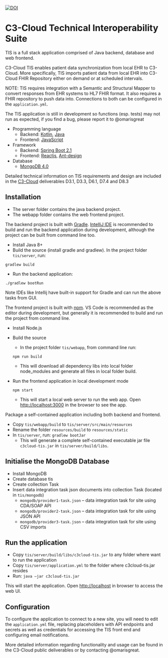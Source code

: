 [![DOI](https://zenodo.org/badge/286454731.svg)](https://zenodo.org/badge/latestdoi/286454731)

# C3-Cloud Technical Interoperability Suite

TIS is a full stack application comprised of Java backend, database and web frontend. 

C3-Cloud TIS enables patient data synchronization from local EHR to C3-Cloud. More specifically, TIS imports patient data from local EHR into C3-Cloud FHIR Repository either on demand or at scheduled intervals. 

NOTE: TIS requires integration with a Semantic and Structural Mapper to convert responses from EHR systems to HL7 FHIR format. It also requires a FHIR repository to push data into. Connections to both can be configured in the `application.yml`.

The TIS application is still in development so functions (esp. tests) may not run as expected, if you find a bug, please report it to @omarisgreat

- Programming language
  - Backend: [Kotlin](https://kotlinlang.org), [Java](https://java.com/en/download/)
  - Frontend: [JavaScript](https://www.w3schools.com/js/default.asp)
- Framework
  - Backend: [Spring Boot 2.1](https://spring.io/projects/spring-boot)
  - Frontend: [Reactjs](https://reactjs.org), [Ant-design](https://ant.design)
- Database
  - [MongoDB 4.0](https://www.mongodb.com)

Detailed technical information on TIS requirements and design are included in the [C3-Cloud](https://c3-cloud.eu) deliverables D3.1, D3.3, D6.1, D7.4 and D8.3

## Installation

- The server folder contains the java backend project.
- The webapp folder contains the web frontend project.

The backend project is built with [Gradle](https://gradle.org). [IntelliJ IDE](https://www.jetbrains.com/idea/) is recommended to build and run the backend application during development, although the project can be built from command line too.   

- Install Java 8+
- Build the source (install gradle and gradlew). In the project folder `tis/server`, run:

```gradlew build```

- Run the backend application:

```./gradlew bootRun```

Note IDEs like Intellij have built-in support for Gradle and can run the above tasks from GUI.

The frontend project is built with [npm](https://www.npmjs.com). VS Code is recommended as the editor during development, but generally it is recommended to build and run the project from command line. 

- Install Node.js
- Build the source
  - In the project folder `tis/webapp`, from command line run: 

  ```npm run build```

  - This will download all dependency libs into local folder node_modules and generate all files in local folder build. 
- Run the frontend application in local development mode

  ```npm start```

  - This will start a local web server to run the web app. Open <http://localhost:3000> in the browser to see the app. 

Package a self-contained application including both backend and frontend. 
- Copy `tis/webapp/build` to `tis/server/src/main/resources`
- Rename the folder `resources/build` to `resources/static`
- In `tis/server`, run:
  ```gradlew bootJar```
  - This will generate a complete self-contained executable jar file `c3cloud-tis.jar` in `tis/server/build/libs`.

## Initialise the MongoDB Database

- Install MongoDB
- Create database tis
- Create collection Task
- Insert data integration task json documents into collection Task (located in `tis/mongodb`)
  - `mongodb/provider1-task.json` – data integration task for site using CDA/SOAP API
  - `mongodb/provider2-task.json` – data integration task for site using JSON API
  - `mongodb/provider3-task.json` – data integration task for site using CSV imports

## Run the application

- Copy `tis/server/build/libs/c3cloud-tis.jar` to any folder where want to run the application
- Copy `tis/server/application.yml` to the folder where c3cloud-tis.jar resides
- Run: 
```java –jar c3cloud-tis.jar```

This will start the application. Open <http://localhost> in browser to access the web UI.

## Configuration

To configure the application to connect to a new site, you will need to edit the `application.yml` file, replacing placeholders with API endpoints and secrets as well as credentials for accessing the TIS front end and configuring email notifications.

More detailed information regarding functionality and usage can be found in the C3-Cloud public deliverables or by contacting @omarisgreat.
